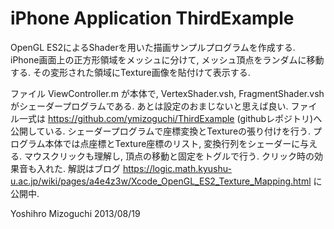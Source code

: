 iPhone Application ThirdExample
============
OpenGL ES2によるShaderを用いた描画サンプルプログラムを作成する.
iPhone画面上の正方形領域をメッシュに分けて, メッシュ頂点をランダムに移動する.
その変形された領域にTexture画像を貼付けて表示する.

ファイル ViewController.m が本体で, VertexShader.vsh, FragmentShader.vshがシェーダープログラムである.
あとは設定のおまじないと思えば良い. ファイル一式は https://github.com/ymizoguchi/ThirdExample (githubレポジトリ)へ
公開している. シェーダープログラムで座標変換とTextureの張り付けを行う. プログラム本体では点座標とTexture座標のリスト, 
変換行列をシェーダーに与える. マウスクリックも理解し, 頂点の移動と固定をトグルで行う. クリック時の効果音も入れた. 
解説はブログ https://logic.math.kyushu-u.ac.jp/wiki/pages/a4e4z3w/Xcode_OpenGL_ES2_Texture_Mapping.html に公開中.

Yoshihro Mizoguchi
2013/08/19
